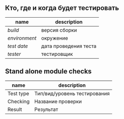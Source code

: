 ## Кто, где и когда будет тестировать
| name  |  description |    
| ---- | ---- |
| *build* |   версия сборки |
| *environment* |   окружение |
| *test date* |   дата проведения теста |
| *tester* | тестировщик |

## Stand alone module checks
name | description
---- | ----
Test type | Тип/вид/уровень тестирования
Checking | Название проверки
Result | Результат